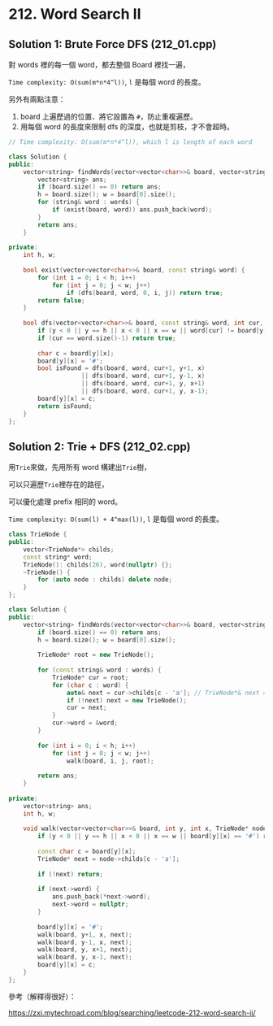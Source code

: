 # 212. Word Search II

## Solution 1: Brute Force DFS (212_01.cpp)

對 words 裡的每一個 word，都去整個 Board 裡找一遍，

```Time complexity: O(sum(m*n*4^l))```, ```l``` 是每個 word 的長度。

另外有兩點注意：

1. board 上遍歷過的位置、將它設置為 ```#```，防止重複遍歷。
2. 用每個 word 的長度來限制 dfs 的深度，也就是剪枝，才不會超時。


```cpp
// Time complexity: O(sum(m*n*4^l)), which l is length of each word

class Solution {
public:
    vector<string> findWords(vector<vector<char>>& board, vector<string>& words) {
        vector<string> ans;
        if (board.size() == 0) return ans;
        h = board.size(); w = board[0].size();
        for (string& word : words) {
            if (exist(board, word)) ans.push_back(word);
        }
        return ans;
    }
    
private:
    int h, w;
    
    bool exist(vector<vector<char>>& board, const string& word) {
        for (int i = 0; i < h; i++)
            for (int j = 0; j < w; j++)
                if (dfs(board, word, 0, i, j)) return true;
        return false;
    }
    
    bool dfs(vector<vector<char>>& board, const string& word, int cur, int y, int x) {
        if (y < 0 || y == h || x < 0 || x == w || word[cur] != board[y][x]) return false; // prune
        if (cur == word.size()-1) return true;
        
        char c = board[y][x];
        board[y][x] = '#';
        bool isFound = dfs(board, word, cur+1, y+1, x)
                    || dfs(board, word, cur+1, y-1, x)
                    || dfs(board, word, cur+1, y, x+1)
                    || dfs(board, word, cur+1, y, x-1);
        board[y][x] = c;
        return isFound;
    }
};
```

## Solution 2: Trie + DFS (212_02.cpp)

用```Trie```來做，先用所有 word 構建出```Trie```樹，

可以只遍歷```Trie```裡存在的路徑，

可以優化處理 prefix 相同的 word。

```Time complexity: O(sum(l) + 4^max(l))```, ```l``` 是每個 word 的長度。

```cpp
class TrieNode {
public:
    vector<TrieNode*> childs;
    const string* word;
    TrieNode(): childs(26), word(nullptr) {};
    ~TrieNode() {
        for (auto node : childs) delete node;
    }
};

class Solution {
public:
    vector<string> findWords(vector<vector<char>>& board, vector<string>& words) {
        if (board.size() == 0) return ans;
        h = board.size(); w = board[0].size();
        
        TrieNode* root = new TrieNode();
        
        for (const string& word : words) {
            TrieNode* cur = root;
            for (char c : word) {
                auto& next = cur->childs[c - 'a']; // TrieNode*& next = cur->childs[c - 'a'];
                if (!next) next = new TrieNode();
                cur = next;
            }
            cur->word = &word;
        }
        
        for (int i = 0; i < h; i++)
            for (int j = 0; j < w; j++)
                walk(board, i, j, root);
        
        return ans;
    }
    
private:
    vector<string> ans;
    int h, w;
    
    void walk(vector<vector<char>>& board, int y, int x, TrieNode* node) {
        if (y < 0 || y == h || x < 0 || x == w || board[y][x] == '#') return;
        
        const char c = board[y][x];
        TrieNode* next = node->childs[c - 'a'];
        
        if (!next) return;
        
        if (next->word) {
            ans.push_back(*next->word);
            next->word = nullptr;
        }
        
        board[y][x] = '#';
        walk(board, y+1, x, next);
        walk(board, y-1, x, next);
        walk(board, y, x+1, next);
        walk(board, y, x-1, next);
        board[y][x] = c;
    }
};
```

參考（解釋得很好）：

https://zxi.mytechroad.com/blog/searching/leetcode-212-word-search-ii/
